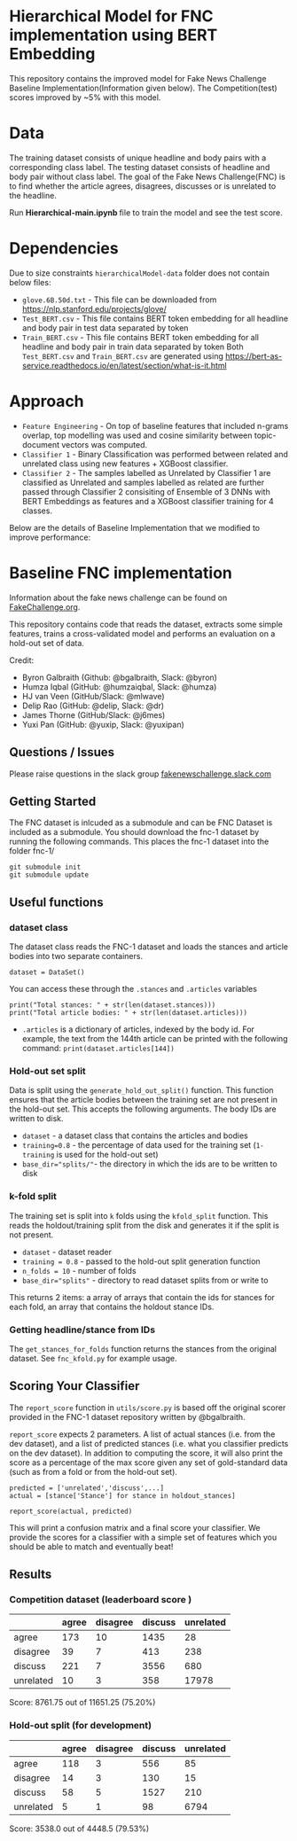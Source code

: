 # Hierarchical Model for FNC implementation using BERT Embedding
This repository contains the improved model for Fake News Challenge Baseline Implementation(Information given below). The Competition(test) scores improved by ~5% with this model. 

# Data
The training dataset consists of unique headline and body pairs with a corresponding class label. The testing dataset consists of headline and body pair without class label. The goal of the Fake News Challenge(FNC) is to find whether the article agrees, disagrees, discusses or is unrelated to the headline.

Run <b> Hierarchical-main.ipynb </b> file to train the model and see the test score.
# Dependencies
Due to size constraints ``hierarchicalModel-data`` folder does not contain below files:

* ``glove.6B.50d.txt`` - This file can be downloaded from https://nlp.stanford.edu/projects/glove/
* ``Test_BERT.csv`` - This file contains BERT <CLS> token embedding for all headline and body pair in test data separated by <SEP> token
* ``Train_BERT.csv`` - This file contains BERT <CLS> token embedding for all headline and body pair in train data separated by <SEP> token
Both  ``Test_BERT.csv`` and  ``Train_BERT.csv`` are generated using https://bert-as-service.readthedocs.io/en/latest/section/what-is-it.html
    
# Approach
* ``Feature Engineering`` - On top of baseline features that included n-grams overlap, top modelling was used and cosine similarity between topic-document vectors was computed.
* ``Classifier 1`` - Binary Classification was performed between related and unrelated class using new features + XGBoost classifier.
* ``Classifier 2`` - The samples labelled as Unrelated by Classifier 1 are classified as Unrelated and samples labelled as related are further passed through Classifier 2 consisiting of Ensemble of 3 DNNs with BERT Embeddings as features and a XGBoost classifier training for 4 classes.

Below are the details of Baseline Implementation that we modified to improve performance:

# Baseline FNC implementation

Information about the fake news challenge can be found on [FakeChallenge.org](http://fakenewschallenge.org).

This repository contains code that reads the dataset, extracts some simple features, trains a cross-validated model and
performs an evaluation on a hold-out set of data.

Credit:
* Byron Galbraith (Github: @bgalbraith, Slack: @byron)
* Humza Iqbal (GitHub: @humzaiqbal, Slack: @humza)
* HJ van Veen (GitHub/Slack: @mlwave)
* Delip Rao (GitHub: @delip, Slack: @dr)
* James Thorne (GitHub/Slack: @j6mes)
* Yuxi Pan (GitHub: @yuxip, Slack: @yuxipan)

## Questions / Issues
Please raise questions in the slack group [fakenewschallenge.slack.com](https://fakenewschallenge.slack.com)

## Getting Started
The FNC dataset is inlcuded as a submodule and can be FNC Dataset is included as a submodule. You should download the fnc-1 dataset by running the following commands. This places the fnc-1 dataset into the folder fnc-1/

    git submodule init
    git submodule update

## Useful functions
### dataset class
The dataset class reads the FNC-1 dataset and loads the stances and article bodies into two separate containers.

    dataset = DataSet()

You can access these through the ``.stances`` and ``.articles`` variables

    print("Total stances: " + str(len(dataset.stances)))
    print("Total article bodies: " + str(len(dataset.articles)))

* ``.articles`` is a dictionary of articles, indexed by the body id. For example, the text from the 144th article can be printed with the following command:
   ``print(dataset.articles[144])``

### Hold-out set split
Data is split using the ``generate_hold_out_split()`` function. This function ensures that the article bodies between the training set are not present in the hold-out set. This accepts the following arguments. The body IDs are written to disk.

* ``dataset`` - a dataset class that contains the articles and bodies
* ``training=0.8`` - the percentage of data used for the training set (``1-training`` is used for the hold-out set)
* ``base_dir="splits/"``- the directory in which the ids are to be written to disk


### k-fold split
The training set is split into ``k`` folds using the ``kfold_split`` function. This reads the holdout/training split from the disk and generates it if the split is not present.

* ``dataset`` - dataset reader
* ``training = 0.8`` - passed to the hold-out split generation function
* ``n_folds = 10`` - number of folds
* ``base_dir="splits"`` - directory to read dataset splits from or write to

This returns 2 items: a array of arrays that contain the ids for stances for each fold, an array that contains the holdout stance IDs.

### Getting headline/stance from IDs
The ``get_stances_for_folds`` function returns the stances from the original dataset. See ``fnc_kfold.py`` for example usage.



## Scoring Your Classifier

The ``report_score`` function in ``utils/score.py`` is based off the original scorer provided in the FNC-1 dataset repository written by @bgalbraith.

``report_score`` expects 2 parameters. A list of actual stances (i.e. from the dev dataset), and a list of predicted stances (i.e. what you classifier predicts on the dev dataset). In addition to computing the score, it will also print the score as a percentage of the max score given any set of gold-standard data (such as from a  fold or from the hold-out set).

    predicted = ['unrelated','discuss',...]
    actual = [stance['Stance'] for stance in holdout_stances]

    report_score(actual, predicted)

This will print a confusion matrix and a final score your classifier. We provide the scores for a classifier with a simple set of features which you should be able to match and eventually beat!

## Results

### Competition dataset (leaderboard score )
|               | agree         | disagree      | discuss       | unrelated     |
|-----------    |-------        |----------     |---------      |-----------    |
|   agree       |    173        |     10        |   1435        |   28          |
| disagree      |    39         |     7         |   413         |   238         |
|  discuss      |    221        |     7         |   3556        |   680         |
| unrelated     |    10         |     3         |   358         |   17978       |
Score: 8761.75 out of 11651.25     (75.20%)


### Hold-out split (for development)


|               | agree         | disagree      | discuss       | unrelated     |
|-----------    |-------        |----------     |---------      |-----------    |
|   agree       |    118        |     3         |    556        |    85         |
| disagree      |    14         |     3         |    130        |    15         |
|  discuss      |    58         |     5         |   1527        |    210        |
| unrelated     |     5         |     1         |    98         |   6794        |
Score: 3538.0 out of 4448.5	(79.53%)


